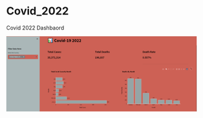 # Covid_2022
Covid 2022 Dashbaord



![alt text](https://github.com/carcar2020/Covid_2022/blob/main/webapppic.png?raw=true)
